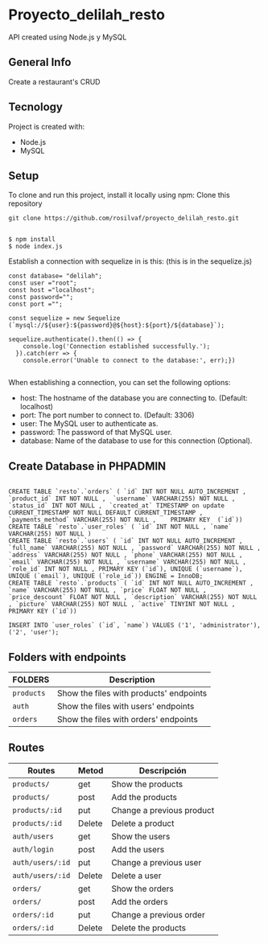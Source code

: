 # Proyecto_delilah_resto
API created using Node.js y MySQL

## General Info
Create a restaurant's CRUD
## Tecnology
Project is created with:
* Node.js
* MySQL
## Setup
To clone and run this project, install it locally using npm:
Clone this repository
```
git clone https://github.com/rosilvaf/proyecto_delilah_resto.git
```
```

$ npm install
$ node index.js
```

Establish a connection with sequelize in is this:
(this is in the sequelize.js)
```
const database= "delilah";
const user ="root";
const host ="localhost";
const password="";
const port ="";

const sequelize = new Sequelize (`mysql://${user}:${password}@${host}:${port}/${database}`);

sequelize.authenticate().then(() => {
    console.log('Connection established successfully.');
  }).catch(err => {
    console.error('Unable to connect to the database:', err);})


```
When establishing a connection, you can set the following options:

* host: The hostname of the database you are connecting to. (Default: localhost)
* port: The port number to connect to. (Default: 3306)
* user: The MySQL user to authenticate as.
* password: The password of that MySQL user.
* database: Name of the database to use for this connection (Optional).
## Create Database in PHPADMIN
```

CREATE TABLE `resto`.`orders` ( `id` INT NOT NULL AUTO_INCREMENT ,  `product_id` INT NOT NULL ,  `username` VARCHAR(255) NOT NULL ,  `status_id` INT NOT NULL ,  `created_at` TIMESTAMP on update CURRENT_TIMESTAMP NOT NULL DEFAULT CURRENT_TIMESTAMP ,  `payments_method` VARCHAR(255) NOT NULL ,    PRIMARY KEY  (`id`))
CREATE TABLE `resto`.`user_roles` ( `id` INT NOT NULL , `name` VARCHAR(255) NOT NULL ) 
CREATE TABLE `resto`.`users` ( `id` INT NOT NULL AUTO_INCREMENT , `full_name` VARCHAR(255) NOT NULL , `password` VARCHAR(255) NOT NULL , `address` VARCHAR(255) NOT NULL , `phone` VARCHAR(255) NOT NULL , `email` VARCHAR(255) NOT NULL , `username` VARCHAR(255) NOT NULL , `role_id` INT NOT NULL , PRIMARY KEY (`id`), UNIQUE (`username`), UNIQUE (`email`), UNIQUE (`role_id`)) ENGINE = InnoDB;
CREATE TABLE `resto`.`products` ( `id` INT NOT NULL AUTO_INCREMENT , `name` VARCHAR(255) NOT NULL , `price` FLOAT NOT NULL , `price_descount` FLOAT NOT NULL , `description` VARCHAR(255) NOT NULL , `picture` VARCHAR(255) NOT NULL , `active` TINYINT NOT NULL , PRIMARY KEY (`id`)) 

INSERT INTO `user_roles` (`id`, `name`) VALUES ('1', 'administrator'), ('2', 'user');
```
## Folders with endpoints
| FOLDERS | Description |
| --- | --- |
| `products` | Show the files with products' endpoints |
| `auth` | Show the files with users' endpoints |
| `orders` | Show the files with orders' endpoints |
## Routes
| Routes | Metod | Descripción |
| --- | --- | --- |
| `products/` | get | Show the  products |
| `products/` | post | Add the  products |
| `products/:id` | put | Change a previous product |
| `products/:id` | Delete | Delete a product |
| `auth/users` | get | Show the  users |
| `auth/login` | post | Add the users |
| `auth/users/:id` | put | Change a previous user |
| `auth/users/:id` | Delete | Delete a user |
| `orders/` | get | Show the orders |
| `orders/` | post | Add the  orders |
| `orders/:id` | put | Change a previous order |
| `orders/:id` | Delete | Delete the  products |

